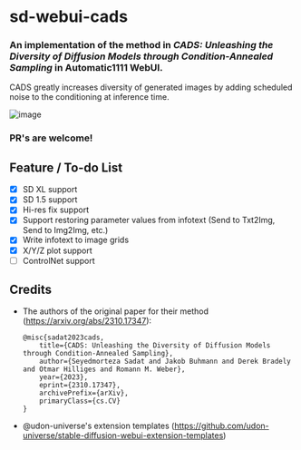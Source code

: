 # sd-webui-cads
### An implementation of the method in *CADS: Unleashing the Diversity of Diffusion Models through Condition-Annealed Sampling* in Automatic1111 WebUI.
CADS greatly increases diversity of generated images by adding scheduled noise to the conditioning at inference time.

![image](samples/comparison.png)


### PR's are welcome!

## Feature / To-do List
- [x] SD XL support  
- [x] SD 1.5 support
- [x] Hi-res fix support
- [x] Support restoring parameter values from infotext (Send to Txt2Img, Send to Img2Img, etc.)
- [x] Write infotext to image grids
- [x] X/Y/Z plot support
- [ ] ControlNet support

## Credits
- The authors of the original paper for their method (https://arxiv.org/abs/2310.17347):
	```
	@misc{sadat2023cads,
		title={CADS: Unleashing the Diversity of Diffusion Models through Condition-Annealed Sampling},
		author={Seyedmorteza Sadat and Jakob Buhmann and Derek Bradely and Otmar Hilliges and Romann M. Weber},
		year={2023},
		eprint={2310.17347},
		archivePrefix={arXiv},
		primaryClass={cs.CV}
	}
	```
- @udon-universe's extension templates (https://github.com/udon-universe/stable-diffusion-webui-extension-templates)
